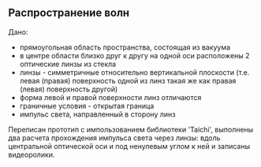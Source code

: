 ## Распространение волн

Дано:

   - прямоугольная область пространства, состоящая из вакуума
   - в центре области близко друг к другу на одной оси расположены 2 оптические линзы из стекла
   - линзы - симметричные относительно вертикальной плоскости (т.е. левая (правая) поверхность одной из линз такая же как правая (левая) поверхность другой)
   - форма левой и правой поверхности линз отличаются
   - граничные условия - открытая граница
   - импульс света, направленный в сторону линз

Переписан прототип с импользованием библиотеки 'Taichi', выполнены два расчета прохождения импульса света через линзы: вдоль центральной оптической оси и под ненулевым углом к ней и записаны видеоролики.
